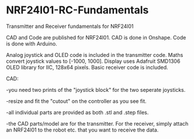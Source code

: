 # NRF24l01-RC-Fundamentals
Transmitter and Receiver fundamentals for NRF24l01 

CAD and Code are published for NRF24l01. CAD is done in Onshape. Code is done with Arduino.

Analog joystick and OLED code is included in the transmitter code. Maths convert joystick values to [-1000, 1000]. Display uses Adafruit SMD1306 OLED library for IIC, 128x64 pixels. 
Basic receiver code is included.


CAD:

-you need two prints of the "joystick block" for the two seperate joysticks.

-resize and fit the "cutout" on the controller as you see fit.

-all individual parts are provided as both .stl and .step files.

-the CAD parts/model are for the transmitter. For the receiver, simply attach an NRF24l01 to the robot etc. that you want to receive the data.
